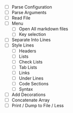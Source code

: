 - [ ] Parse Configuration
- [ ] Parse Arguments
- [ ] Read File
- [ ] Menu
  - [ ] Open All markdown files
  - [ ] Key selection
- [ ] Separate Into Lines
- [ ] Style Lines
    - [ ] Headers
    - [ ] Lists
    - [ ] Check Lists
    - [ ] Tab Lists
    - [ ] Links
    - [ ] Under Lines
    - [ ] Code Sections
    - [ ] Syntax
- [ ] Add Decorations
- [ ] Concatenate Array
- [ ] Print / Dump to File / Less
